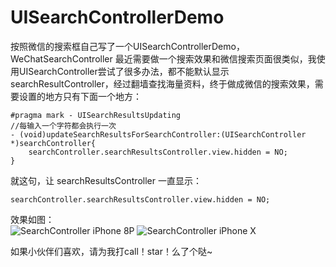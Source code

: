 # UISearchControllerDemo
按照微信的搜索框自己写了一个UISearchControllerDemo，WeChatSearchController
最近需要做一个搜索效果和微信搜索页面很类似，我使用UISearchController尝试了很多办法，都不能默认显示searchResultController，经过翻墙查找海量资料，终于做成微信的搜索效果，需要设置的地方只有下面一个地方：
```
#pragma mark - UISearchResultsUpdating
//每输入一个字符都会执行一次
- (void)updateSearchResultsForSearchController:(UISearchController *)searchController{
    searchController.searchResultsController.view.hidden = NO;
}
```
就这句，让 searchResultsController 一直显示：

```
searchController.searchResultsController.view.hidden = NO;
```
效果如图：<br>
![SearchController iPhone 8P](http://img.blog.csdn.net/20171214133414034?watermark/2/text/aHR0cDovL2Jsb2cuY3Nkbi5uZXQvYml5dWh1YXBpbmc=/font/5a6L5L2T/fontsize/400/fill/I0JBQkFCMA==/dissolve/70/gravity/SouthEast)
![SearchController iPhone X](http://img.blog.csdn.net/20171214133900360?watermark/2/text/aHR0cDovL2Jsb2cuY3Nkbi5uZXQvYml5dWh1YXBpbmc=/font/5a6L5L2T/fontsize/400/fill/I0JBQkFCMA==/dissolve/70/gravity/SouthEast)


如果小伙伴们喜欢，请为我打call！star！么了个哒~
